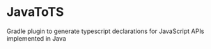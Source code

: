 # JavaToTS
Gradle plugin to generate typescript declarations for JavaScript APIs implemented in Java
